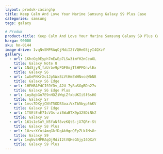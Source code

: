 ```yaml
---
layout: produk-casinghp
title: Keep Calm And Love Your Marine Samsung Galaxy S9 Plus Case
categories: samsung
tags: galaxy

# Produk
product-title: Keep Calm And Love Your Marine Samsung Galaxy S9 Plus Case
harga: 90000
sku: hn-0144
image-drive: 1vqNvSMPRAqOjMdiI2tVQHeG5jyI4QXzY
gallery:
  - url: 1KhcOg0Eyph7mEwEp7LSw3imYH2nCeuOL
    title: Galaxy Note 8
  - url: 1NdSjyN_faUrbv9pPGF0mjTlHPFOnvlEx
    title: Galaxy S6
  - url: 1wUePNKrXu1Jp5Wx8LVtHmSWHNvcqWbNB
    title: Galaxy S6 Edge
  - url: 1HEHBAPdCIS9YDv_A2U-7yBaSGgBDh27v
    title: Galaxy S6 Edge Plus
  - url: 1oy8qbGn7E9nHDZiWqiZfxbUKIiSf6sHO
    title: Galaxy S7
  - url: 1mss7DXyjCNhT5ODB3oaiVxTA5byp5AKV
    title: Galaxy S7 Edge
  - url: 1TSEtEnE7IcVGs-ai5WaBTX9p32SDiNhZ
    title: Galaxy S8
  - url: 161s1eSuY_N5faNf8vzKQtS-jX7QRr-St
    title: Galaxy S8 Plus
  - url: 1UzvrXYoi4mqGkfDqAkHgcQEyZLk1Ms8r
    title: Galaxy S9
  - url: 1vqNvSMPRAqOjMdiI2tVQHeG5jyI4QXzY
    title: Galaxy S9 Plus
---
```

